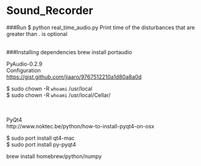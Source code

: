 # Sound_Recorder


###Run
    $ python real_time_audio.py <value> 
    Print time of the disturbances that are greater than <value>.
    <value> is optional 

<br> 
###Installing dependencies
brew install portaudio

PyAudio-0.2.9 <br> 
Configuration <br> 
https://gist.github.com/jiaaro/9767512210a1d80a8a0d
<br>

$ sudo chown -R `whoami` /usr/local <br>
$ sudo chown -R `whoami` /usr/local/Cellar/

<br> 
<br>
PyQt4
<br>
http://www.noktec.be/python/how-to-install-pyqt4-on-osx

$ sudo port install qt4-mac <br>
$ sudo port install py-pyqt4

brew install homebrew/python/numpy



